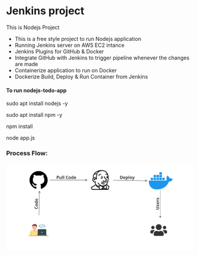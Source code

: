 # Jenkins project

This is Nodejs Project

- This is a free style project to run Nodejs application
- Running Jenkins server on AWS EC2 intance
- Jenkins Plugins for GitHub & Docker
- Integrate GitHub with Jenkins to trigger pipeline whenever the changes are made
- Containerize application to run on Docker
- Dockerize Build, Deploy & Run Container from Jenkins



#### To run nodejs-todo-app

sudo apt install nodejs -y

sudo apt install npm -y

npm install

node app.js



### Process Flow:

![Project Diagram](https://github.com/ahsan598/devops-project-1/blob/main/workflow.png)